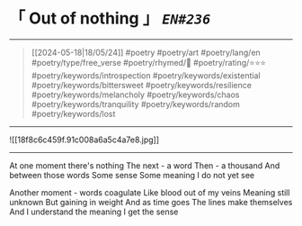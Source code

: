 # &#12300; Out of nothing &#12301; *`EN#236`*

---

> [[2024-05-18|18/05/24]]
> #poetry 
> #poetry/art 
> #poetry/lang/en 
> #poetry/type/free_verse 
> #poetry/rhymed/🔴 
> #poetry/rating/⭐⭐⭐ 
> #poetry/keywords/introspection #poetry/keywords/existential #poetry/keywords/bittersweet #poetry/keywords/resilience #poetry/keywords/melancholy #poetry/keywords/chaos #poetry/keywords/tranquility #poetry/keywords/random #poetry/keywords/lost 

---

![[18f8c6c459f.91c008a6a5c4a7e8.jpg]]

---

At one moment there's nothing
The next - a word 
Then - a thousand
And between those words
Some sense
Some meaning
I do not yet see

Another moment - words coagulate
Like blood out of my veins
Meaning still unknown
But gaining in weight
And as time goes
The lines make themselves
And I understand the meaning
I get the sense